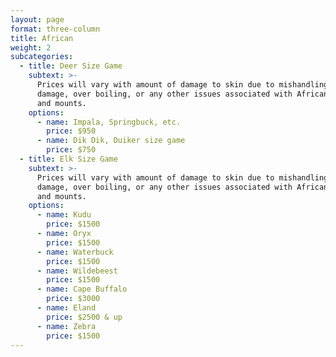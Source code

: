 ```yaml
---
layout: page
format: three-column
title: African
weight: 2
subcategories:
  - title: Deer Size Game
    subtext: >-
      Prices will vary with amount of damage to skin due to mishandling, bug
      damage, over boiling, or any other issues associated with African skins
      and mounts.
    options:
      - name: Impala, Springbuck, etc.
        price: $950
      - name: Dik Dik, Duiker size game
        price: $750
  - title: Elk Size Game
    subtext: >-
      Prices will vary with amount of damage to skin due to mishandling, bug
      damage, over boiling, or any other issues associated with African skins
      and mounts.
    options:
      - name: Kudu
        price: $1500
      - name: Oryx
        price: $1500
      - name: Waterbuck
        price: $1500
      - name: Wildebeest
        price: $1500
      - name: Cape Buffalo
        price: $3000
      - name: Eland
        price: $2500 & up
      - name: Zebra
        price: $1500
---
```

